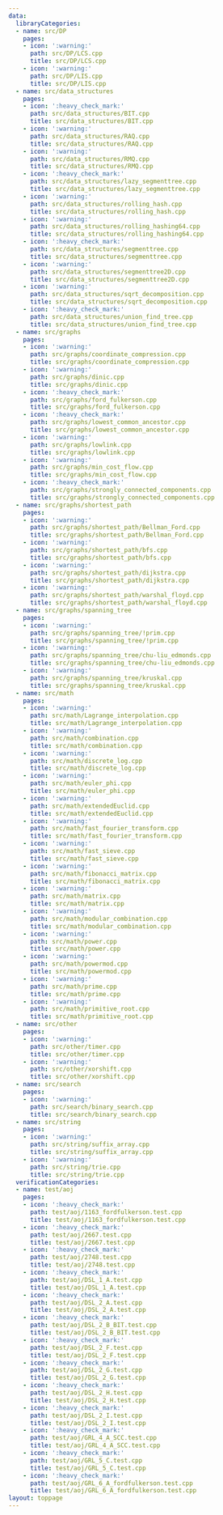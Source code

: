 ```yaml
---
data:
  libraryCategories:
  - name: src/DP
    pages:
    - icon: ':warning:'
      path: src/DP/LCS.cpp
      title: src/DP/LCS.cpp
    - icon: ':warning:'
      path: src/DP/LIS.cpp
      title: src/DP/LIS.cpp
  - name: src/data_structures
    pages:
    - icon: ':heavy_check_mark:'
      path: src/data_structures/BIT.cpp
      title: src/data_structures/BIT.cpp
    - icon: ':warning:'
      path: src/data_structures/RAQ.cpp
      title: src/data_structures/RAQ.cpp
    - icon: ':warning:'
      path: src/data_structures/RMQ.cpp
      title: src/data_structures/RMQ.cpp
    - icon: ':heavy_check_mark:'
      path: src/data_structures/lazy_segmenttree.cpp
      title: src/data_structures/lazy_segmenttree.cpp
    - icon: ':warning:'
      path: src/data_structures/rolling_hash.cpp
      title: src/data_structures/rolling_hash.cpp
    - icon: ':warning:'
      path: src/data_structures/rolling_hashing64.cpp
      title: src/data_structures/rolling_hashing64.cpp
    - icon: ':heavy_check_mark:'
      path: src/data_structures/segmenttree.cpp
      title: src/data_structures/segmenttree.cpp
    - icon: ':warning:'
      path: src/data_structures/segmenttree2D.cpp
      title: src/data_structures/segmenttree2D.cpp
    - icon: ':warning:'
      path: src/data_structures/sqrt_decomposition.cpp
      title: src/data_structures/sqrt_decomposition.cpp
    - icon: ':heavy_check_mark:'
      path: src/data_structures/union_find_tree.cpp
      title: src/data_structures/union_find_tree.cpp
  - name: src/graphs
    pages:
    - icon: ':warning:'
      path: src/graphs/coordinate_compression.cpp
      title: src/graphs/coordinate_compression.cpp
    - icon: ':warning:'
      path: src/graphs/dinic.cpp
      title: src/graphs/dinic.cpp
    - icon: ':heavy_check_mark:'
      path: src/graphs/ford_fulkerson.cpp
      title: src/graphs/ford_fulkerson.cpp
    - icon: ':heavy_check_mark:'
      path: src/graphs/lowest_common_ancestor.cpp
      title: src/graphs/lowest_common_ancestor.cpp
    - icon: ':warning:'
      path: src/graphs/lowlink.cpp
      title: src/graphs/lowlink.cpp
    - icon: ':warning:'
      path: src/graphs/min_cost_flow.cpp
      title: src/graphs/min_cost_flow.cpp
    - icon: ':heavy_check_mark:'
      path: src/graphs/strongly_connected_components.cpp
      title: src/graphs/strongly_connected_components.cpp
  - name: src/graphs/shortest_path
    pages:
    - icon: ':warning:'
      path: src/graphs/shortest_path/Bellman_Ford.cpp
      title: src/graphs/shortest_path/Bellman_Ford.cpp
    - icon: ':warning:'
      path: src/graphs/shortest_path/bfs.cpp
      title: src/graphs/shortest_path/bfs.cpp
    - icon: ':warning:'
      path: src/graphs/shortest_path/dijkstra.cpp
      title: src/graphs/shortest_path/dijkstra.cpp
    - icon: ':warning:'
      path: src/graphs/shortest_path/warshal_floyd.cpp
      title: src/graphs/shortest_path/warshal_floyd.cpp
  - name: src/graphs/spanning_tree
    pages:
    - icon: ':warning:'
      path: src/graphs/spanning_tree/!prim.cpp
      title: src/graphs/spanning_tree/!prim.cpp
    - icon: ':warning:'
      path: src/graphs/spanning_tree/chu-liu_edmonds.cpp
      title: src/graphs/spanning_tree/chu-liu_edmonds.cpp
    - icon: ':warning:'
      path: src/graphs/spanning_tree/kruskal.cpp
      title: src/graphs/spanning_tree/kruskal.cpp
  - name: src/math
    pages:
    - icon: ':warning:'
      path: src/math/Lagrange_interpolation.cpp
      title: src/math/Lagrange_interpolation.cpp
    - icon: ':warning:'
      path: src/math/combination.cpp
      title: src/math/combination.cpp
    - icon: ':warning:'
      path: src/math/discrete_log.cpp
      title: src/math/discrete_log.cpp
    - icon: ':warning:'
      path: src/math/euler_phi.cpp
      title: src/math/euler_phi.cpp
    - icon: ':warning:'
      path: src/math/extendedEuclid.cpp
      title: src/math/extendedEuclid.cpp
    - icon: ':warning:'
      path: src/math/fast_fourier_transform.cpp
      title: src/math/fast_fourier_transform.cpp
    - icon: ':warning:'
      path: src/math/fast_sieve.cpp
      title: src/math/fast_sieve.cpp
    - icon: ':warning:'
      path: src/math/fibonacci_matrix.cpp
      title: src/math/fibonacci_matrix.cpp
    - icon: ':warning:'
      path: src/math/matrix.cpp
      title: src/math/matrix.cpp
    - icon: ':warning:'
      path: src/math/modular_combination.cpp
      title: src/math/modular_combination.cpp
    - icon: ':warning:'
      path: src/math/power.cpp
      title: src/math/power.cpp
    - icon: ':warning:'
      path: src/math/powermod.cpp
      title: src/math/powermod.cpp
    - icon: ':warning:'
      path: src/math/prime.cpp
      title: src/math/prime.cpp
    - icon: ':warning:'
      path: src/math/primitive_root.cpp
      title: src/math/primitive_root.cpp
  - name: src/other
    pages:
    - icon: ':warning:'
      path: src/other/timer.cpp
      title: src/other/timer.cpp
    - icon: ':warning:'
      path: src/other/xorshift.cpp
      title: src/other/xorshift.cpp
  - name: src/search
    pages:
    - icon: ':warning:'
      path: src/search/binary_search.cpp
      title: src/search/binary_search.cpp
  - name: src/string
    pages:
    - icon: ':warning:'
      path: src/string/suffix_array.cpp
      title: src/string/suffix_array.cpp
    - icon: ':warning:'
      path: src/string/trie.cpp
      title: src/string/trie.cpp
  verificationCategories:
  - name: test/aoj
    pages:
    - icon: ':heavy_check_mark:'
      path: test/aoj/1163_fordfulkerson.test.cpp
      title: test/aoj/1163_fordfulkerson.test.cpp
    - icon: ':heavy_check_mark:'
      path: test/aoj/2667.test.cpp
      title: test/aoj/2667.test.cpp
    - icon: ':heavy_check_mark:'
      path: test/aoj/2748.test.cpp
      title: test/aoj/2748.test.cpp
    - icon: ':heavy_check_mark:'
      path: test/aoj/DSL_1_A.test.cpp
      title: test/aoj/DSL_1_A.test.cpp
    - icon: ':heavy_check_mark:'
      path: test/aoj/DSL_2_A.test.cpp
      title: test/aoj/DSL_2_A.test.cpp
    - icon: ':heavy_check_mark:'
      path: test/aoj/DSL_2_B_BIT.test.cpp
      title: test/aoj/DSL_2_B_BIT.test.cpp
    - icon: ':heavy_check_mark:'
      path: test/aoj/DSL_2_F.test.cpp
      title: test/aoj/DSL_2_F.test.cpp
    - icon: ':heavy_check_mark:'
      path: test/aoj/DSL_2_G.test.cpp
      title: test/aoj/DSL_2_G.test.cpp
    - icon: ':heavy_check_mark:'
      path: test/aoj/DSL_2_H.test.cpp
      title: test/aoj/DSL_2_H.test.cpp
    - icon: ':heavy_check_mark:'
      path: test/aoj/DSL_2_I.test.cpp
      title: test/aoj/DSL_2_I.test.cpp
    - icon: ':heavy_check_mark:'
      path: test/aoj/GRL_4_A_SCC.test.cpp
      title: test/aoj/GRL_4_A_SCC.test.cpp
    - icon: ':heavy_check_mark:'
      path: test/aoj/GRL_5_C.test.cpp
      title: test/aoj/GRL_5_C.test.cpp
    - icon: ':heavy_check_mark:'
      path: test/aoj/GRL_6_A_fordfulkerson.test.cpp
      title: test/aoj/GRL_6_A_fordfulkerson.test.cpp
layout: toppage
---
```

